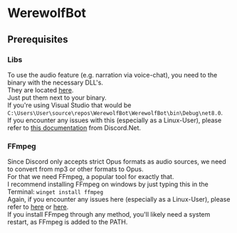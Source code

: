 # WerewolfBot

## Prerequisites

### Libs
To use the audio feature (e.g. narration via voice-chat), you need to the binary with the necessary DLL's. 
<br>They are located [here](WerewolfBot/libs).
<br>Just put them next to your binary.
<br>If you're using Visual Studio that would be `C:\Users\User\source\repos\WerewolfBot\WerewolfBot\bin\Debug\net8.0`.
<br>If you encounter any issues with this (especially as a Linux-User), please refer to [this documentation](https://docs.discordnet.dev/guides/voice/sending-voice.html) from Discord.Net.

### FFmpeg
Since Discord only accepts strict Opus formats as audio sources, we need to convert from mp3 or other formats to Opus.
<br>For that we need FFmpeg, a popular tool for exactly that.
<br>I recommend installing FFmpeg on windows by just typing this in the Terminal: `winget install ffmpeg`
<br>Again, if you encounter any issues here (especially as a Linux-User), please refer to [here](https://www.gyan.dev/ffmpeg/builds/) or [here](https://ffmpeg.org/download.html).
<br>If you install FFmpeg through any method, you'll likely need a system restart, as FFmpeg is added to the PATH.
